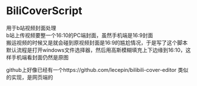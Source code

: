 # BiliCoverScript

用于b站视频封面处理  
b站上传视频要整一个16:10的PC端封面，虽然手机端是16:9封面  
搬运视频的时候又是就会碰到原视频封面是16:9的尴尬情况，于是写了这个脚本  
默认流程是打开windows文件选择器，然后用高斯模糊填充上下边缘到16:10，这样手机端看封面仍然是原图  

github上好像已经有一个https://github.com/lecepin/bilibili-cover-editor 类似的实现，是网页端的
